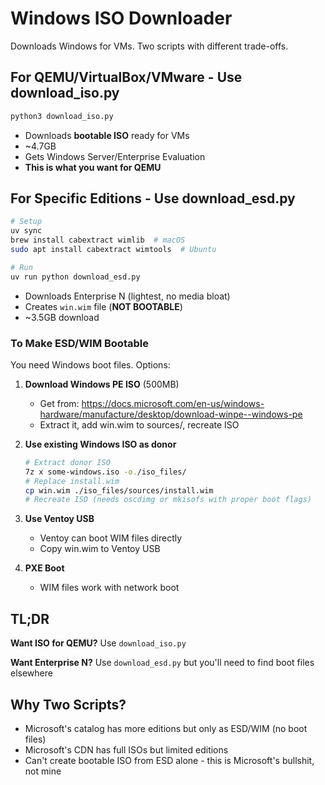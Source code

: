 # Windows ISO Downloader

Downloads Windows for VMs. Two scripts with different trade-offs.

## For QEMU/VirtualBox/VMware - Use download_iso.py

```bash
python3 download_iso.py
```

- Downloads **bootable ISO** ready for VMs
- ~4.7GB
- Gets Windows Server/Enterprise Evaluation
- **This is what you want for QEMU**

## For Specific Editions - Use download_esd.py

```bash
# Setup
uv sync
brew install cabextract wimlib  # macOS
sudo apt install cabextract wimtools  # Ubuntu

# Run
uv run python download_esd.py
```

- Downloads Enterprise N (lightest, no media bloat)
- Creates `win.wim` file (**NOT BOOTABLE**)
- ~3.5GB download

### To Make ESD/WIM Bootable

You need Windows boot files. Options:

1. **Download Windows PE ISO** (500MB)
   - Get from: https://docs.microsoft.com/en-us/windows-hardware/manufacture/desktop/download-winpe--windows-pe
   - Extract it, add win.wim to sources/, recreate ISO

2. **Use existing Windows ISO as donor**
   ```bash
   # Extract donor ISO
   7z x some-windows.iso -o./iso_files/
   # Replace install.wim
   cp win.wim ./iso_files/sources/install.wim
   # Recreate ISO (needs oscdimg or mkisofs with proper boot flags)
   ```

3. **Use Ventoy USB**
   - Ventoy can boot WIM files directly
   - Copy win.wim to Ventoy USB

4. **PXE Boot**
   - WIM files work with network boot

## TL;DR

**Want ISO for QEMU?** Use `download_iso.py`

**Want Enterprise N?** Use `download_esd.py` but you'll need to find boot files elsewhere

## Why Two Scripts?

- Microsoft's catalog has more editions but only as ESD/WIM (no boot files)
- Microsoft's CDN has full ISOs but limited editions
- Can't create bootable ISO from ESD alone - this is Microsoft's bullshit, not mine